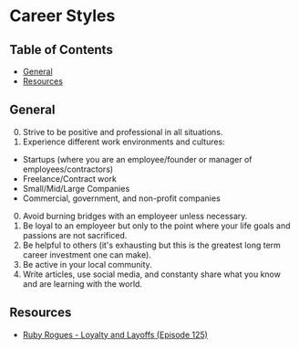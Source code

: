 # Career Styles

<!-- Tocer[start]: Auto-generated, don't remove. -->

## Table of Contents

  - [General](#general)
  - [Resources](#resources)

<!-- Tocer[finish]: Auto-generated, don't remove. -->

## General

0. Strive to be positive and professional in all situations.
0. Experience different work environments and cultures:
  * Startups (where you are an employee/founder or manager of employees/contractors)
  * Freelance/Contract work
  * Small/Mid/Large Companies
  * Commercial, government, and non-profit companies
0. Avoid burning bridges with an employeer unless necessary.
0. Be loyal to an employeer but only to the point where your life goals and passions are not
   sacrificed.
0. Be helpful to others (it's exhausting but this is the greatest long term career investment one
   can make).
0. Be active in your local community.
0. Write articles, use social media, and constanty share what you know and are learning with the
   world.

## Resources

- [Ruby Rogues - Loyalty and Layoffs (Episode 125)](http://rubyrogues.com/125-rr-loyalty-and-layoffs)
